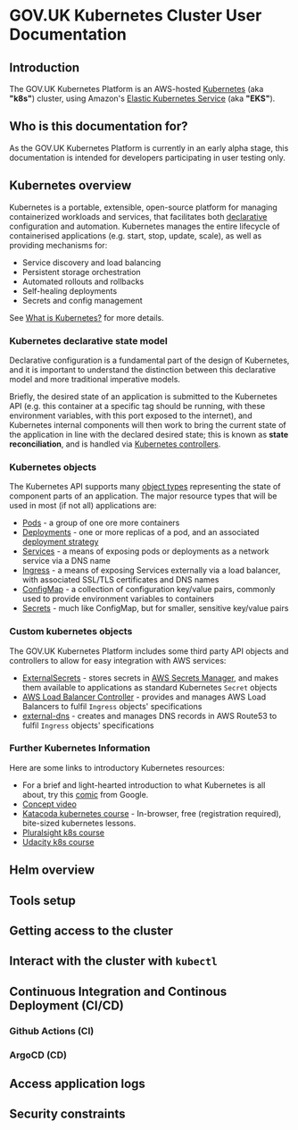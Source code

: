 # GOV.UK Kubernetes Cluster User Documentation

## Introduction

The GOV.UK Kubernetes Platform is an AWS-hosted [Kubernetes](https://kubernetes.io) (aka **"k8s"**) cluster, using Amazon's [Elastic Kubernetes Service](https://aws.amazon.com/eks/) (aka **"EKS"**).

## Who is this documentation for?

As the GOV.UK Kubernetes Platform is currently in an early alpha stage, this documentation is intended for developers participating in user testing only.

## Kubernetes overview

Kubernetes is a portable, extensible, open-source platform for managing containerized workloads and services, that facilitates both [declarative](https://kubernetes.io/docs/tasks/manage-kubernetes-objects/declarative-config/) configuration and automation. Kubernetes manages the entire lifecycle of containerised applications (e.g. start, stop, update, scale), as well as providing mechanisms for:

- Service discovery and load balancing
- Persistent storage orchestration
- Automated rollouts and rollbacks
- Self-healing deployments
- Secrets and config management

See [What is Kubernetes?](https://kubernetes.io/docs/concepts/overview/what-is-kubernetes/) for more details.

### Kubernetes declarative state model

Declarative configuration is a fundamental part of the design of Kubernetes, and it is important to understand the distinction between this declarative model and more traditional imperative models.

Briefly, the desired state of an application is submitted to the Kubernetes API (e.g. this container at a specific tag should be running, with these environment variables, with this port exposed to the internet), and Kubernetes internal components will then work to bring the current state of the application in line with the declared desired state; this is known as **state reconciliation**, and is handled via [Kubernetes controllers](https://kubernetes.io/docs/concepts/architecture/controller/).

### Kubernetes objects

The Kubernetes API supports many [object types](https://kubernetes.io/docs/concepts/overview/working-with-objects/kubernetes-objects/) representing the state of component parts of an application. The major resource types that will be used in most (if not all) applications are:

* [Pods](https://kubernetes.io/docs/concepts/workloads/pods/) - a group of one ore more containers
* [Deployments](https://kubernetes.io/docs/concepts/workloads/controllers/deployment/) - one or more replicas of a pod, and an associated [deployment strategy](https://www.weave.works/blog/kubernetes-deployment-strategies)
* [Services](https://kubernetes.io/docs/concepts/services-networking/service/) - a means of exposing pods or deployments as a network service via a DNS name
* [Ingress](https://kubernetes.io/docs/concepts/services-networking/ingress/) - a means of exposing Services externally via a load balancer, with associated SSL/TLS certificates and DNS names
* [ConfigMap](https://kubernetes.io/docs/concepts/configuration/configmap/) - a collection of configuration key/value pairs, commonly used to provide environment variables to containers
* [Secrets](https://kubernetes.io/docs/concepts/configuration/secret/) - much like ConfigMap, but for smaller, sensitive key/value pairs

### Custom kubernetes objects

The GOV.UK Kubernetes Platform includes some third party API objects and controllers to allow for easy integration with AWS services:

* [ExternalSecrets](https://external-secrets.io) - stores secrets in [AWS Secrets Manager](https://aws.amazon.com/secrets-manager/), and makes them available to applications as standard Kubernetes `Secret` objects
* [AWS Load Balancer Controller](https://kubernetes-sigs.github.io/aws-load-balancer-controller/v2.3/) - provides and manages AWS Load Balancers to fulfil `Ingress` objects' specifications
* [external-dns](https://github.com/kubernetes-sigs/external-dns) - creates and manages DNS records in AWS Route53 to fulfil `Ingress` objects' specifications


### Further Kubernetes Information

<!--
Content based on https://github.com/ministryofjustice/cloud-platform-user-guide/blob/main/source/documentation/concepts/kubernetes.html.md.erb
-->

Here are some links to introductory Kubernetes resources:

 * For a brief and light-hearted introduction to what Kubernetes is all about, try this [comic][k8s-comic] from Google.
 * [Concept video][k8s-video]
 * [Katacoda kubernetes course][] - In-browser, free (registration required), bite-sized kubernetes lessons.
 * [Pluralsight k8s course][]
 * [Udacity k8s course][]

[k8s-comic]: https://cloud.google.com/kubernetes-engine/kubernetes-comic/
[k8s-video]: https://www.youtube.com/watch?v=IMOZCDhH7do
[Pluralsight k8s course]: https://www.pluralsight.com/courses/kubernetes-getting-started
[Udacity k8s course]: https://eu.udacity.com/course/scalable-microservices-with-kubernetes--ud615
[Katacoda kubernetes course]: https://www.katacoda.com/courses/kubernetes


## Helm overview

## Tools setup

## Getting access to the cluster

## Interact with the cluster with `kubectl`

## Continuous Integration and Continous Deployment (CI/CD)

### Github Actions (CI)

### ArgoCD (CD)

## Access application logs

## Security constraints
